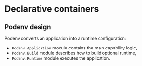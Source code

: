 # Declarative containers

## Podenv design

Podenv converts an application into a runtime configuration:

- `Podenv.Application` module contains the main capability logic,
- `Podenv.Build` module describes how to build optional runtime,
- `Podenv.Runtime` module executes the application.
